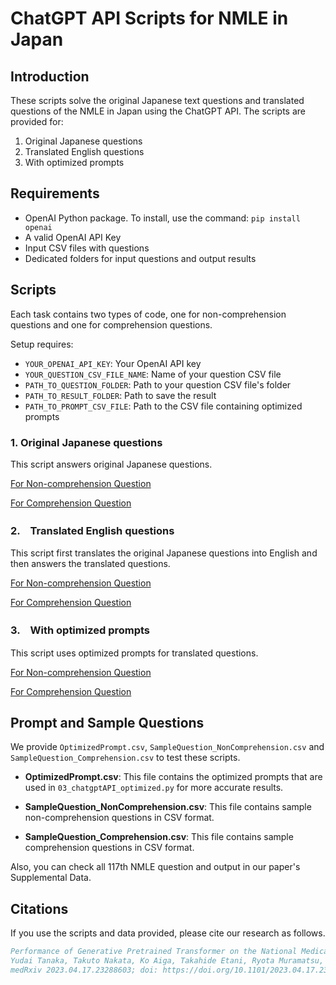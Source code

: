# ChatGPT API Scripts for NMLE in Japan
## Introduction

These scripts solve the original Japanese text questions and translated questions of the NMLE in Japan using the ChatGPT API. The scripts are provided for:

1. Original Japanese questions
2. Translated English questions
3. With optimized prompts

## Requirements

- OpenAI Python package. To install, use the command: `pip install openai`
- A valid OpenAI API Key
- Input CSV files with questions
- Dedicated folders for input questions and output results

## Scripts

Each task contains two types of code, one for non-comprehension questions and one for comprehension questions.

Setup requires:

- `YOUR_OPENAI_API_KEY`: Your OpenAI API key
- `YOUR_QUESTION_CSV_FILE_NAME`: Name of your question CSV file
- `PATH_TO_QUESTION_FOLDER`: Path to your question CSV file's folder
- `PATH_TO_RESULT_FOLDER`: Path to save the result
- `PATH_TO_PROMPT_CSV_FILE`: Path to the CSV file containing optimized prompts

### 1. Original Japanese questions

This script answers original Japanese questions.

[For Non-comprehension Question](1-1_Japanese_NonComprehension.py)

[For Comprehension Question](1-2_Japanese_Comprehension.py)

### 2.　Translated English questions

This script first translates the original Japanese questions into English and then answers the translated questions.

[For Non-comprehension Question](2-1_English_NonComprehension.py)

[For Comprehension Question](2-2_English_Comprehension.py)

### 3.　With optimized prompts

This script uses optimized prompts for translated questions. 

[For Non-comprehension Question](3-1_Optimized_NonComprehension.py)

[For Comprehension Question](3-2_Optimized_Comprehension.py)

## Prompt and Sample Questions

We provide `OptimizedPrompt.csv`, `SampleQuestion_NonComprehension.csv` and `SampleQuestion_Comprehension.csv` to test these scripts.

- **OptimizedPrompt.csv**: This file contains the optimized prompts that are used in `03_chatgptAPI_optimized.py` for more accurate results.

- **SampleQuestion_NonComprehension.csv**: This file contains sample non-comprehension questions in CSV format.
- **SampleQuestion_Comprehension.csv**: This file contains sample comprehension questions in CSV format. 

Also, you can check all 117th NMLE question and output in our paper's Supplemental Data.

## Citations
If you use the scripts and data provided, please cite our research as follows.

```bibtex
Performance of Generative Pretrained Transformer on the National Medical Licensing Examination in Japan
Yudai Tanaka, Takuto Nakata, Ko Aiga, Takahide Etani, Ryota Muramatsu, Shun Katagiri, Hiroyuki Kawai, Fumiya Higashino, Masahiro Enomoto, Masao Noda, Mitsuhiro Kometani, Masayuki Takamura, Takashi Yoneda, Hiroaki Kakizaki, Akihiro Nomura
medRxiv 2023.04.17.23288603; doi: https://doi.org/10.1101/2023.04.17.23288603
